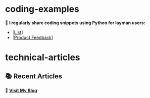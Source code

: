 # coding-examples
📖 **I regularly share coding snippets using Python for layman users:**  
- [[List](https://github.com/shaktiamarendra/coding-examples/blob/main/Data%20Structure1-%20Lists.py)]
- [[Product Feedback](https://github.com/shaktiamarendra/coding-examples/blob/main/Product%20Feedback.py)]

# technical-articles
## 📚 Recent Articles
📝 **[Visit My Blog](https://github.com/shaktiamarendra/technical-articles)**  
